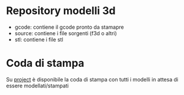 # Repository modelli 3d
- gcode: contiene il gcode pronto da stamapre
- source: contiene i file sorgenti (f3d o altri)
- stl: contiene i file stl


# Coda di stampa
Su [project](https://github.com/mattiabonzi/3d/projects/1) è disponibile la coda di stampa con tutti i modelli in attesa di essere modellati/stampati
